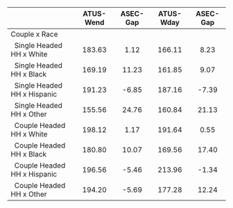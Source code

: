 
|                      |    ATUS-Wend |     ASEC-Gap |    ATUS-Wday |     ASEC-Gap |
| -------------------- | :----------: | :----------: | :----------: | :----------: |
| Couple x Race        |              |              |              |              |
| &nbsp;&nbsp;Single Headed HH x White |       183.63 |         1.12 |       166.11 |         8.23 |
| &nbsp;&nbsp;Single Headed HH x Black |       169.19 |        11.23 |       161.85 |         9.07 |
| &nbsp;&nbsp;Single Headed HH x Hispanic |       191.23 |        -6.85 |       187.16 |        -7.39 |
| &nbsp;&nbsp;Single Headed HH x Other |       155.56 |        24.76 |       160.84 |        21.13 |
| &nbsp;&nbsp;Couple Headed HH x White |       198.12 |         1.17 |       191.64 |         0.55 |
| &nbsp;&nbsp;Couple Headed HH x Black |       180.80 |        10.07 |       169.56 |        17.40 |
| &nbsp;&nbsp;Couple Headed HH x Hispanic |       196.56 |        -5.46 |       213.96 |        -1.34 |
| &nbsp;&nbsp;Couple Headed HH x Other |       194.20 |        -5.69 |       177.28 |        12.24 |

